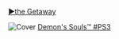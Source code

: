 <!-- 

<details>
<summary>layout: page
title: "SONY"
permalink: https://jeuxsf.github.io/JSF/sony/

</details>
  
#### hidden field with metadata

-->


[►the Getaway](theGetaway.md)


![Cover](https://www.mobygames.com/images/covers/s/274978-demon-s-souls-playstation-3-front-cover.jpg)
[Demon's Souls™ #PS3](https://ouo.io/e9VJXn)

